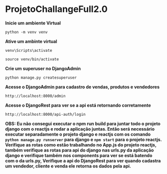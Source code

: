 # ProjetoChallangeFull2.0

**Inicie um ambiente Virtual**

` python -m venv venv `

**Ative um ambinte virtual**

` venv\Scripts\activate `

` source venv/bin/activate `

**Crie um superuser no DjangoAdmin**

`python manage.py createsuperuser`

**Acesse o DjangoAdmin para cadastro de vendas, produtos e vendedores**

`http://localhost:8000/admin`

**Acesse o DjangoRest para ver se a api está retornando corretamente**

`http://localhost:8000/api-auth/login`

**OBS: Eu não consegui executar o npm run build para juntar todo o projeto django com o reactjs e rodar a aplicação juntas. Então será
necessário executar separadamente o projeto django e reactjs com os comando `python manage.py runserver` para django e `npm start` para
o projeto reactjs. Verifique as rotas como estão trabalhando no App.js do projeto reactjs, também verifique as rotas para api do django
nas urls.py da aplicação django e verifique também nos components para ver se está batendo com o da urls.py, Verifique a api do DjangoRest
para ver quando cadastra um vendedor, cliente e venda ele retorna os dados pela api.**

